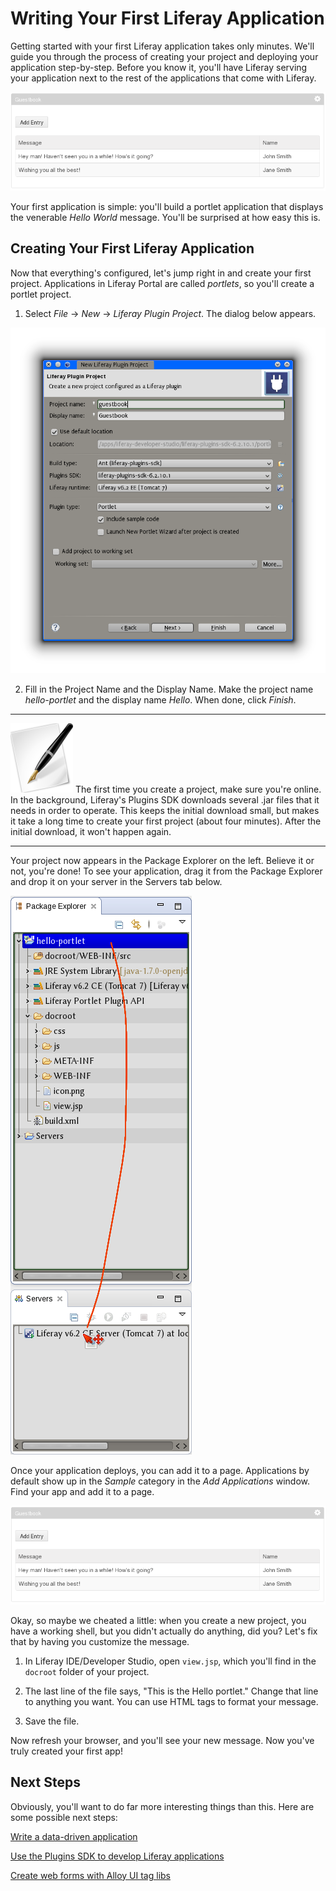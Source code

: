 # Writing Your First Liferay Application [](id=writing-your-first-liferay-application-lp-6-2-develop-learning-paths)

Getting started with your first Liferay application takes only minutes. We'll
guide you through the process of creating your project and deploying your
application step-by-step. Before you know it, you'll have Liferay serving your
application next to the rest of the applications that come with Liferay. 

![Figure 1.x: You'll create this simple application.](../../images/my-first-app.png)

Your first application is simple: you'll build a portlet application that displays
the venerable *Hello World* message. You'll be surprised at how easy this is. 

## Creating Your First Liferay Application [](id=creating-your-first-liferay-application-lp-6-2-develop-learning-paths)

Now that everything's configured, let's jump right in and create your first
project. Applications in Liferay Portal are called *portlets*, so you'll create a
portlet project. 

1. Select *File* &rarr; *New* &rarr; *Liferay Plugin Project*. The dialog below
appears. 

![Figure 1.x: Liferay IDE/Developer Studio's new project wizard makes it easy to create Liferay projects.](../../images/lds-new-liferay-plugin-project-1.png)

2. Fill in the Project Name and the Display Name. Make the project name
*hello-portlet* and the display name *Hello*. When done, click *Finish*. 

---

![tip](../../images/01-tip.png) The first time you create a project, make sure
you're online. In the background, Liferay's Plugins SDK downloads several .jar
files that it needs in order to operate. This keeps the initial download small,
but makes it take a long time to create your first project (about four minutes).
After the initial download, it won't happen again. 

---

Your project now appears in the Package Explorer on the left. Believe it or not,
you're done! To see your application, drag it from the Package Explorer and drop
it on your server in the Servers tab below. 

![Figure 1.x: Deploying a project is as easy as drag and drop.](../../images/lds-deploy-project.png)

Once your application deploys, you can add it to a page. Applications by default
show up in the *Sample* category in the *Add Applications* window. Find your app
and add it to a page. 

![Figure 1.x: Your first app displays a simple message.](../../images/my-first-app.png)

Okay, so maybe we cheated a little: when you create a new project, you have a
working shell, but you didn't actually do anything, did you? Let's
fix that by having you customize the message. 

1. In Liferay IDE/Developer Studio, open `view.jsp`, which you'll find in the
`docroot` folder of your project. 

2. The last line of the file says, "This is the Hello portlet." Change that line
to anything you want. You can use HTML tags to format your message. 

3. Save the file. 

Now refresh your browser, and you'll see your new message. Now you've truly
created your first app! 

## Next Steps [](id=next-steps-lp-6-2-develop-learning-paths-0)

Obviously, you'll want to do far more interesting things than this. Here are
some possible next steps: 

[Write a data-driven application](http://www.liferay.com)

[Use the Plugins SDK to develop Liferay applications](http://www.liferay.com)

[Create web forms with Alloy UI tag libs](http://www.liferay.com)

